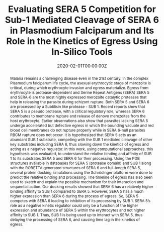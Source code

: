 ---
title: "Evaluating SERA 5 Competition for Sub-1 Mediated Cleavage of SERA 6 in Plasmodium Falciparum and Its Role in the Kinetics of Egress Using In-Silico Tools"

# Authors
# If you created a profile for a user (e.g. the default `admin` user), write the username (folder name) here 
# and it will be replaced with their full name and linked to their profile.
authors:
- admin
- Shriram Bhat
- Vidya Rajesh

# Author notes (optional)
author_notes:
- Corresponding Author

date: "2020-02-01T00:00:00Z"
doi: ""

# Schedule page publish date (NOT publication's date).
publishDate: "2017-01-01T00:00:00Z"

# Publication type.
# Legend: 0 = Uncategorized; 1 = Conference paper; 2 = Journal article;
# 3 = Preprint / Working Paper; 4 = Report; 5 = Book; 6 = Book section;
# 7 = Thesis; 8 = Patent
publication_types: ["0"]

# Publication name and optional abbreviated publication name.
publication: In International Conference for Drug Discovery
publication_short: In *ICDD 2020*

abstract: "Malaria remains a challenging disease even in the 21st century. In the complex Plasmodium falciparum life cycle, the asexual erythrocytic stage of merozoite is critical, during which erythrocyte invasion and egress materialize. Egress from erythrocyte is protease-dependent and Serine Repeat Antigens (SERA) SERA 5 and SERA-6 are the most highly expressed merozoite catalytic proteases that help in releasing the parasite during schizont rupture. Both SERA 5 and SERA 6 are processed by a Subtilisin like protease - SUB 1. Recent reports show that SERA 5 is a pseudo protease, with a critical regulatory role, whereas SERA 6 contributes to membrane rupture and release of denovo merozoites from the host erythrocyte. Earlier observations also show that parasites lacking SERA 5 undergo accelerated but defective egress in which the bounding vacuole and red blood cell membranes do not rupture properly while in SERA 6-null parasites RBCM rupture does not occur. It is hypothesized that SERA 5 acts as an abundant SUB 1 substrate, competing with the SUB 1 mediated cleavage of other key substrates including SERA 6, thus slowing down the kinetics of egress and acting as a negative regulator. In this work, using computational approaches, this hypothesis was evaluated, to understand the relative binding and affinity of SUB 1 to its substrates SERA 5 and SERA 6 for their processing. Using the PDB structures available in databases for SERA 5 (protease domain) and SUB 1 along with the ROBETTA generated structures of SERA 6 and full-length SERA 5, several protein docking simulations using the Schrödinger platform were done to predict the relative binding and processing. The timeline of egress has also been used to sketch and explain the possible mechanism for their interaction and sequential action. Our docking results showed that SERA 6 has a relatively higher binding affinity to SUB 1 compared to SERA 5. However, SERA 5 has a much higher expression than SERA 6 during the process of egress. So, SERA 5 competes with SERA 6 leading to inhibition of its processing by SUB 1. SERA 5’s role as a negative kinetic regulator could only be a function of the higher expression and abundance of SERA 5 within the erythrocytes and not higher affinity to SUB 1. Thus, SUB 1 is being used up to interact with SERA 5, thus delaying the processing of SERA 6, and causing time lag in the
kinetics of egress." 

# Summary. An optional shortened abstract.
summary: 

tags: []

# Display this page in the Featured widget?
featured: false

# Custom links (uncomment lines below)
links:
- name: Abstract
  url: https://papers.ssrn.com/sol3/papers.cfm?abstract_id=3529871
- name: Poster
  url: https://drive.google.com/file/d/1z6QIdfIAMiC1MERSUjVH2RswaIDj6rpB/view

url_pdf: ''
url_code: ''
url_dataset: ''
url_poster: ''
url_project: ''
url_slides: ''
url_source: ''
url_video: ''

# Featured image
# To use, add an image named `featured.jpg/png` to your page's folder. 
image:
  caption: 'Workflow and architecture of DeepCys'
  focal_point: ""
  preview_only: false

# Associated Projects (optional).
#   Associate this publication with one or more of your projects.
#   Simply enter your project's folder or file name without extension.
#   E.g. `internal-project` references `content/project/internal-project/index.md`.
#   Otherwise, set `projects: []`.
projects: []

# Slides (optional).
#   Associate this publication with Markdown slides.
#   Simply enter your slide deck's filename without extension.
#   E.g. `slides: "example"` references `content/slides/example/index.md`.
#   Otherwise, set `slides: ""`.
slides: ""
---